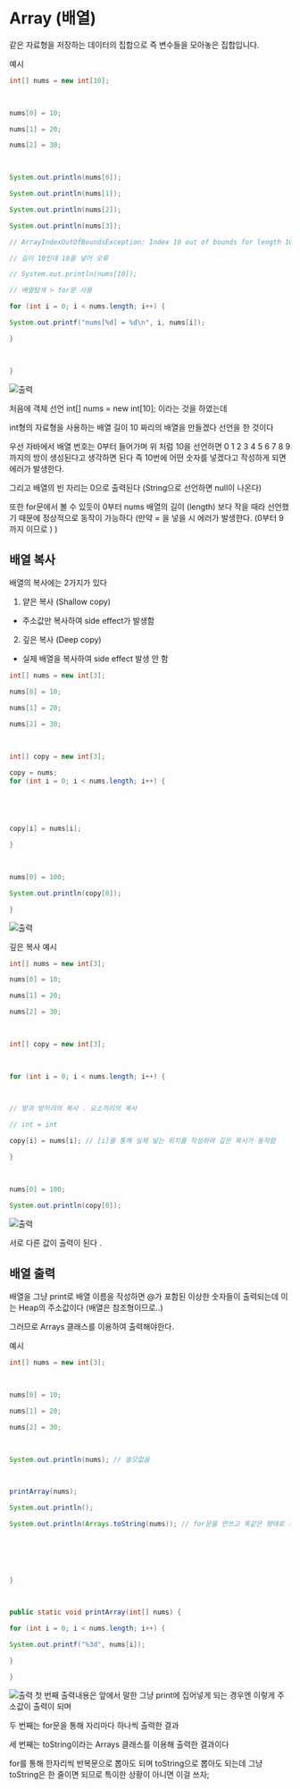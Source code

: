 # Array (배열)
같은 자료형을 저장하는 데이터의 집합으로 즉 변수들을 모아놓은 집합입니다.  

예시 
```java
int[] nums = new int[10];

  

nums[0] = 10;

nums[1] = 20;

nums[2] = 30;

  

System.out.println(nums[0]);

System.out.println(nums[1]);

System.out.println(nums[2]);

System.out.println(nums[3]);

// ArrayIndexOutOfBoundsException: Index 10 out of bounds for length 10

// 길이 10인데 10을 넣어 오류

// System.out.println(nums[10]);

// 배열탐색 > for문 사용

for (int i = 0; i < nums.length; i++) {

System.out.printf("nums[%d] = %d\n", i, nums[i]);

}

  

}
```
![출력](https://github.com/juniel1299/juniel1299.github.io/assets/62318700/33b4208b-f8e6-4c3b-a2e9-2cca1ca6f8eb)

처음에 객체 선언 int[] nums = new int[10];  이라는 것을 하였는데 

int형의 자료형을 사용하는 배열 길이 10 짜리의 배열을 만들겠다 선언을 한 것이다

우선 자바에서 배열 번호는 0부터 들어가며 
위 처럼 10을 선언하면 0 1 2 3 4 5 6 7 8 9 까지의 방이 생성된다고 생각하면 된다 
즉 10번에 어떤 숫자를 넣겠다고 작성하게 되면 에러가 발생한다.

그리고 배열의 빈 자리는 0으로 출력된다 (String으로 선언하면 null이 나온다)

또한 for문에서 볼 수 있듯이 0부터 nums 배열의 길이 (length) 보다 작을 때라 선언했기 때문에 정상적으로 동작이 가능하다 (만약 = 을 넣을 시 에러가 발생한다. (0부터 9까지 이므로 ) )

## 배열 복사 

배열의 복사에는 2가지가 있다 
1. 얕은 복사 (Shallow copy)
- 주소값만 복사하여 side effect가 발생함

2. 깊은 복사 (Deep copy)
- 실제 배열을 복사하여 side effect 발생 안 함 

```java
int[] nums = new int[3];

nums[0] = 10;

nums[1] = 20;

nums[2] = 30;

  

int[] copy = new int[3];

copy = nums;
for (int i = 0; i < nums.length; i++) {

  



copy[i] = nums[i]; 

}

  

nums[0] = 100;

System.out.println(copy[0]);

}
```

![출력](https://github.com/juniel1299/juniel1299.github.io/assets/62318700/80516023-1e59-48e3-80f4-cb149aec269f)

깊은 복사 예시 

```java
int[] nums = new int[3];

nums[0] = 10;

nums[1] = 20;

nums[2] = 30;

  

int[] copy = new int[3]; 

  

for (int i = 0; i < nums.length; i++) {

  

// 방과 방끼리의 복사 . 요소끼리의 복사

// int = int

copy[i] = nums[i]; // [i]를 통해 실제 넣는 위치를 작성하여 깊은 복사가 동작함

}

  

nums[0] = 100;

System.out.println(copy[0]);
```
![출력](https://github.com/juniel1299/juniel1299.github.io/assets/62318700/bf7a83b5-4f9c-4638-a74e-d93a15a1f1ac)

서로 다른 값이 출력이 된다 . 

## 배열 출력

배열을 그냥 print로 배열 이름을 작성하면 @가 포함된 이상한 숫자들이 출력되는데 이는 Heap의 주소값이다 (배열은 참조형이므로..)

그러므로 Arrays 클래스를 이용하여 출력해야한다.


예시 
```java
int[] nums = new int[3];

  

nums[0] = 10;

nums[1] = 20;

nums[2] = 30;

  

System.out.println(nums); // 쓸모없음

  

printArray(nums);

System.out.println();

System.out.println(Arrays.toString(nums)); // for문을 안쓰고 똑같은 형태로 가능 . dump (덤프)

  


  

}

  

public static void printArray(int[] nums) {

for (int i = 0; i < nums.length; i++) {

System.out.printf("%3d", nums[i]);

}

}
```
![출력](https://github.com/juniel1299/juniel1299.github.io/assets/62318700/3aa86a04-8988-435e-a5ff-11fee39eb0f5)
첫 번째 출력내용은 앞에서 말한 그냥 print에 집어넣게 되는 경우엔 이렇게 주소값이 출력이 되며 

두 번째는 for문을 통해 자리마다 하나씩 출력한 결과 

세 번째는 toString이라는 Arrays 클래스를 이용해 출력한 결과이다

for를 통해 한자리씩 반복문으로 뽑아도 되며 
toString으로 뽑아도 되는데 그냥 toString은 한 줄이면 되므로 특이한 상황이 아니면 이걸 쓰자;

